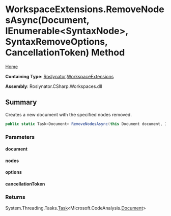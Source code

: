 <a name="_Top"></a>

# WorkspaceExtensions\.RemoveNodesAsync\(Document, IEnumerable\<SyntaxNode>, SyntaxRemoveOptions, CancellationToken\) Method

[Home](../../../README.md#_Top)

**Containing Type**: [Roslynator](../../README.md#_Top)\.[WorkspaceExtensions](../README.md#_Top)

**Assembly**: Roslynator\.CSharp\.Workspaces\.dll

## Summary

Creates a new document with the specified nodes removed\.

```csharp
public static Task<Document> RemoveNodesAsync(this Document document, IEnumerable<SyntaxNode> nodes, SyntaxRemoveOptions options, CancellationToken cancellationToken = default(CancellationToken))
```

### Parameters

#### document

#### nodes

#### options

#### cancellationToken

### Returns

System\.Threading\.Tasks\.[Task](https://docs.microsoft.com/en-us/dotnet/api/system.threading.tasks.task-1)\<Microsoft\.CodeAnalysis\.[Document](https://docs.microsoft.com/en-us/dotnet/api/microsoft.codeanalysis.document)>

